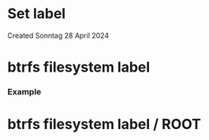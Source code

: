 # Set label
Created Sonntag 28 April 2024

# btrfs filesystem label <Mountpoint> <New label>

### Example
# btrfs filesystem label / ROOT


